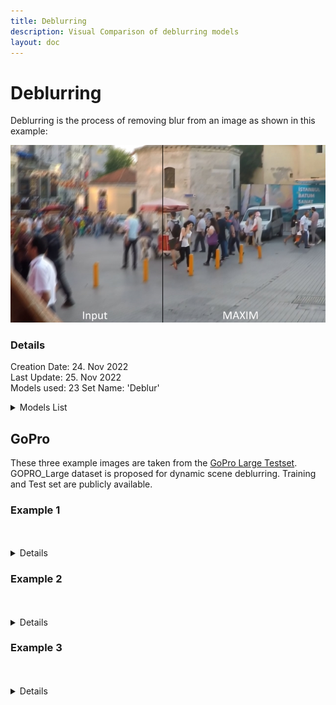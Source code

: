 ```yaml
---
title: Deblurring
description: Visual Comparison of deblurring models
layout: doc
---
```


<script setup lang="ts">
import ImageSliderGithub from './components/imageslidergithub.vue' // the vue image slider example comparison component
</script>

# Deblurring

Deblurring is the process of removing blur from an image as shown in this example:

![Example](../assets/images/deblur/deblur_example.jpg)

### Details

  Creation Date: 24. Nov 2022  
  Last Update: 25. Nov 2022  
  Models used: 23
  Set Name: 'Deblur'  

  <details>
    <summary>Models List</summary>

      1x-Focus  
      1x-Focus_Moderate  
      1x_ArtClarity  
      1x_ArtClarity_strong  
      1x_DeBLR  
      1x_Fatality_DeBlur_270000_G  
      1x_mdeblur  
      1x_PixelSharpen_100000  
      1x_ReFocus_Cleanly_100000_G  
      1x_ReFocus_V3_140000_G  
      1x_ThePi7on-Solidd_Deborutify_UltraLite_260k_G  
      1x_UnResize_V3_200000_G  
      IFAN  
      Restormer_Defocus_Deblur  
      Restormer_Motion_Deblurring  
      MAXIM_GoPro  
      MAXIM_RealBlur_J  
      MAXIM_RealBlur_R  
      MAXIM_REDS  
      NAFNet_GoPro  
      NAFNet_REDS  
      DeblurGANv2_MobileNet  
      DeblurGANv2_InceptionResNet-v2  

  </details>

## GoPro

These three example images are taken from the [GoPro Large Testset](https://seungjunnah.github.io/Datasets/gopro). GOPRO_Large dataset is proposed for dynamic scene deblurring. Training and Test set are publicly available.

### Example 1

<br/>
<ImageSliderLocal inputImageURL='https://raw.githubusercontent.com/Phhofm/upscale/sources/deblur/GOPRO_Large/test/GOPR0384_11_00/000001.jpg' relativePathOutputFolder='deblur/GOPRO_Large/test/GOPR0384_11_00/output' />
<br/>

<details>
  <summary>Details</summary>
  <p>

  Creation Date: 24. Nov 2022
  Last Update: 25. Nov 2022  
  Image Dimensions: 1280x720 pixels  
  Type: Frame  
  Image Files: [Github Repo](https://github.com/Phhofm/upscale/tree/sources/deblur/GOPRO_Large/test/GOPR0384_11_00)

  </p>
  </details>

### Example 2

<br/>
<ImageSliderLocal inputImageURL='https://raw.githubusercontent.com/Phhofm/upscale/sources/deblur/GOPRO_Large/test/GOPR0862_11_00/000004.jpg' relativePathOutputFolder='deblur/GOPRO_Large/test/GOPR0862_11_00/output' />
<br/>

<details>
  <summary>Details</summary>
  <p>

  Creation Date: 24. Nov 2022  
  Last Update: 25. Nov 2022  
  Image Dimensions: 1280x720 pixels  
  Type: Frame  
  Image Files: [Github Repo](https://github.com/Phhofm/upscale/tree/sources/deblur/GOPRO_Large/test/GOPR0862_11_00)

  </p>
  </details>

### Example 3

<br/>
<ImageSliderLocal inputImageURL='https://raw.githubusercontent.com/Phhofm/upscale/sources/deblur/GOPRO_Large/test/GOPR0881_11_01/000202.jpg' relativePathOutputFolder='deblur/GOPRO_Large/test/GOPR0881_11_01/output' />
<br/>

<details>
  <summary>Details</summary>
  <p>

  Creation Date: 24. Nov 2022  
  Last Update: 25. Nov 2022  
  Image Dimensions: 1280x720 pixels  
  Type: Frame  
  Image Files: [Github Repo](https://github.com/Phhofm/upscale/tree/sources/deblur/GOPRO_Large/test/GOPR0881_11_01)

  </p>
  </details>
